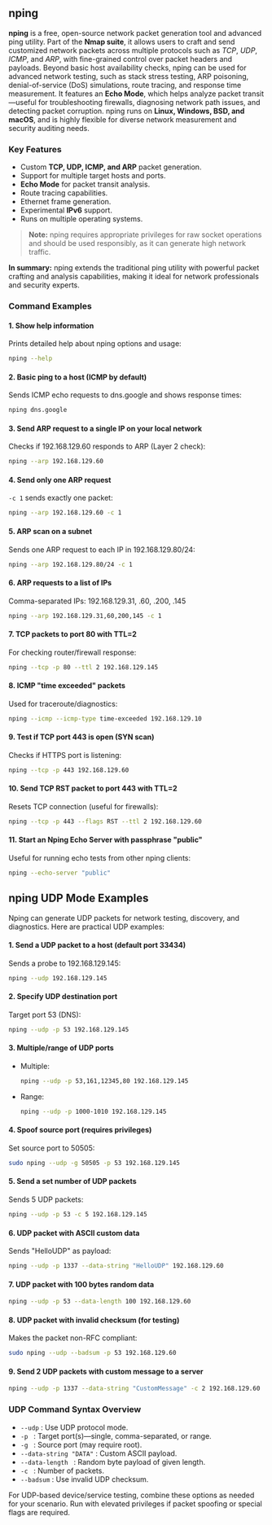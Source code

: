 ## nping
**nping** is a free, open-source network packet generation tool and advanced ping utility. Part of the **Nmap suite**, it allows users to craft and send customized network packets across multiple protocols such as *TCP*, *UDP*, *ICMP*, and *ARP*, with fine-grained control over packet headers and payloads. Beyond basic host availability checks, nping can be used for advanced network testing, such as stack stress testing, ARP poisoning, denial-of-service (DoS) simulations, route tracing, and response time measurement. It features an **Echo Mode**, which helps analyze packet transit—useful for troubleshooting firewalls, diagnosing network path issues, and detecting packet corruption. nping runs on **Linux, Windows, BSD, and macOS**, and is highly flexible for diverse network measurement and security auditing needs.

### Key Features
- Custom **TCP, UDP, ICMP, and ARP** packet generation.
- Support for multiple target hosts and ports.
- **Echo Mode** for packet transit analysis.
- Route tracing capabilities.
- Ethernet frame generation.
- Experimental **IPv6** support.
- Runs on multiple operating systems.

> **Note:** nping requires appropriate privileges for raw socket operations and should be used responsibly, as it can generate high network traffic.

**In summary:** nping extends the traditional ping utility with powerful packet crafting and analysis capabilities, making it ideal for network professionals and security experts.

### Command Examples

#### 1. Show help information
Prints detailed help about nping options and usage:

```bash
nping --help
```

#### 2. Basic ping to a host (ICMP by default)
Sends ICMP echo requests to dns.google and shows response times:

```bash
nping dns.google
```

#### 3. Send ARP request to a single IP on your local network
Checks if 192.168.129.60 responds to ARP (Layer 2 check):

```bash
nping --arp 192.168.129.60
```

#### 4. Send only one ARP request
`-c 1` sends exactly one packet:

```bash
nping --arp 192.168.129.60 -c 1
```

#### 5. ARP scan on a subnet
Sends one ARP request to each IP in 192.168.129.80/24:

```bash
nping --arp 192.168.129.80/24 -c 1
```

#### 6. ARP requests to a list of IPs
Comma-separated IPs: 192.168.129.31, .60, .200, .145

```bash
nping --arp 192.168.129.31,60,200,145 -c 1
```

#### 7. TCP packets to port 80 with TTL=2
For checking router/firewall response:

```bash
nping --tcp -p 80 --ttl 2 192.168.129.145
```

#### 8. ICMP "time exceeded" packets
Used for traceroute/diagnostics:

```bash
nping --icmp --icmp-type time-exceeded 192.168.129.10
```

#### 9. Test if TCP port 443 is open (SYN scan)
Checks if HTTPS port is listening:

```bash
nping --tcp -p 443 192.168.129.60
```

#### 10. Send TCP RST packet to port 443 with TTL=2
Resets TCP connection (useful for firewalls):

```bash
nping --tcp -p 443 --flags RST --ttl 2 192.168.129.60
```

#### 11. Start an Nping Echo Server with passphrase "public"
Useful for running echo tests from other nping clients:

```bash
nping --echo-server "public"
```

## nping UDP Mode Examples

Nping can generate UDP packets for network testing, discovery, and diagnostics. Here are practical UDP examples:

#### 1. Send a UDP packet to a host (default port 33434)
Sends a probe to 192.168.129.145:

```bash
nping --udp 192.168.129.145
```

#### 2. Specify UDP destination port
Target port 53 (DNS):

```bash
nping --udp -p 53 192.168.129.145
```

#### 3. Multiple/range of UDP ports
- Multiple:  
  ```bash
  nping --udp -p 53,161,12345,80 192.168.129.145
  ```
- Range:  
  ```bash
  nping --udp -p 1000-1010 192.168.129.145
  ```

#### 4. Spoof source port (requires privileges)
Set source port to 50505:

```bash
sudo nping --udp -g 50505 -p 53 192.168.129.145
```

#### 5. Send a set number of UDP packets
Sends 5 UDP packets:

```bash
nping --udp -p 53 -c 5 192.168.129.145
```

#### 6. UDP packet with ASCII custom data
Sends "HelloUDP" as payload:

```bash
nping --udp -p 1337 --data-string "HelloUDP" 192.168.129.60
```

#### 7. UDP packet with 100 bytes random data

```bash
nping --udp -p 53 --data-length 100 192.168.129.60
```

#### 8. UDP packet with invalid checksum (for testing)
Makes the packet non-RFC compliant:

```bash
sudo nping --udp --badsum -p 53 192.168.129.60
```

#### 9. Send 2 UDP packets with custom message to a server

```bash
nping --udp -p 1337 --data-string "CustomMessage" -c 2 192.168.129.60
```

### UDP Command Syntax Overview

- `--udp` : Use UDP protocol mode.
- `-p ` : Target port(s)—single, comma-separated, or range.
- `-g ` : Source port (may require root).
- `--data-string "DATA"` : Custom ASCII payload.
- `--data-length ` : Random byte payload of given length.
- `-c ` : Number of packets.
- `--badsum` : Use invalid UDP checksum.

For UDP-based device/service testing, combine these options as needed for your scenario. Run with elevated privileges if packet spoofing or special flags are required.
